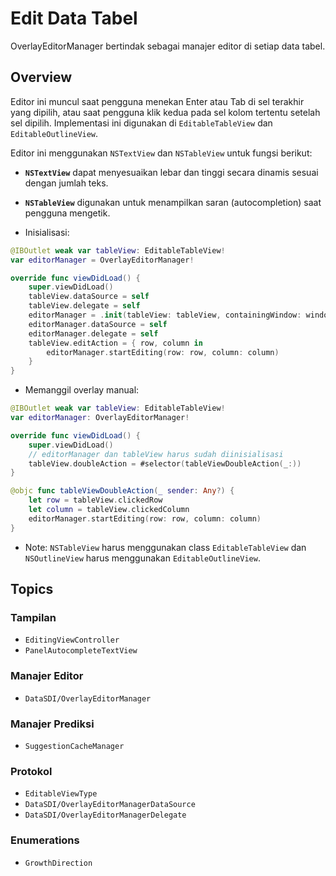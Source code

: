 # Edit Data Tabel

OverlayEditorManager bertindak sebagai manajer editor di setiap data tabel.

## Overview

Editor ini muncul saat pengguna menekan Enter atau Tab di sel terakhir yang dipilih, atau saat pengguna klik kedua pada sel kolom tertentu setelah sel dipilih. Implementasi ini digunakan di ``EditableTableView`` dan ``EditableOutlineView``.

Editor ini menggunakan `NSTextView` dan `NSTableView` untuk fungsi berikut:
- **`NSTextView`** dapat menyesuaikan lebar dan tinggi secara dinamis sesuai dengan jumlah teks.
- **`NSTableView`** digunakan untuk menampilkan saran (autocompletion) saat pengguna mengetik.

- Inisialisasi:
```swift
@IBOutlet weak var tableView: EditableTableView!
var editorManager = OverlayEditorManager!

override func viewDidLoad() {
    super.viewDidLoad()
    tableView.dataSource = self
    tableView.delegate = self
    editorManager = .init(tableView: tableView, containingWindow: window)
    editorManager.dataSource = self
    editorManager.delegate = self
    tableView.editAction = { row, column in
        editorManager.startEditing(row: row, column: column)
    }
}
```

- Memanggil overlay manual:
```swift
@IBOutlet weak var tableView: EditableTableView!
var editorManager: OverlayEditorManager!

override func viewDidLoad() {
    super.viewDidLoad()
    // editorManager dan tableView harus sudah diinisialisasi
    tableView.doubleAction = #selector(tableViewDoubleAction(_:))
}

@objc func tableViewDoubleAction(_ sender: Any?) {
    let row = tableView.clickedRow
    let column = tableView.clickedColumn
    editorManager.startEditing(row: row, column: column)
}
```

- Note: `NSTableView` harus menggunakan class ``EditableTableView`` dan `NSOutlineView` harus menggunakan ``EditableOutlineView``.

## Topics

### Tampilan
- ``EditingViewController``
- ``PanelAutocompleteTextView``

### Manajer Editor
- ``DataSDI/OverlayEditorManager``

### Manajer Prediksi
- ``SuggestionCacheManager``

### Protokol
- ``EditableViewType``
- ``DataSDI/OverlayEditorManagerDataSource``
- ``DataSDI/OverlayEditorManagerDelegate``

### Enumerations
- ``GrowthDirection``
